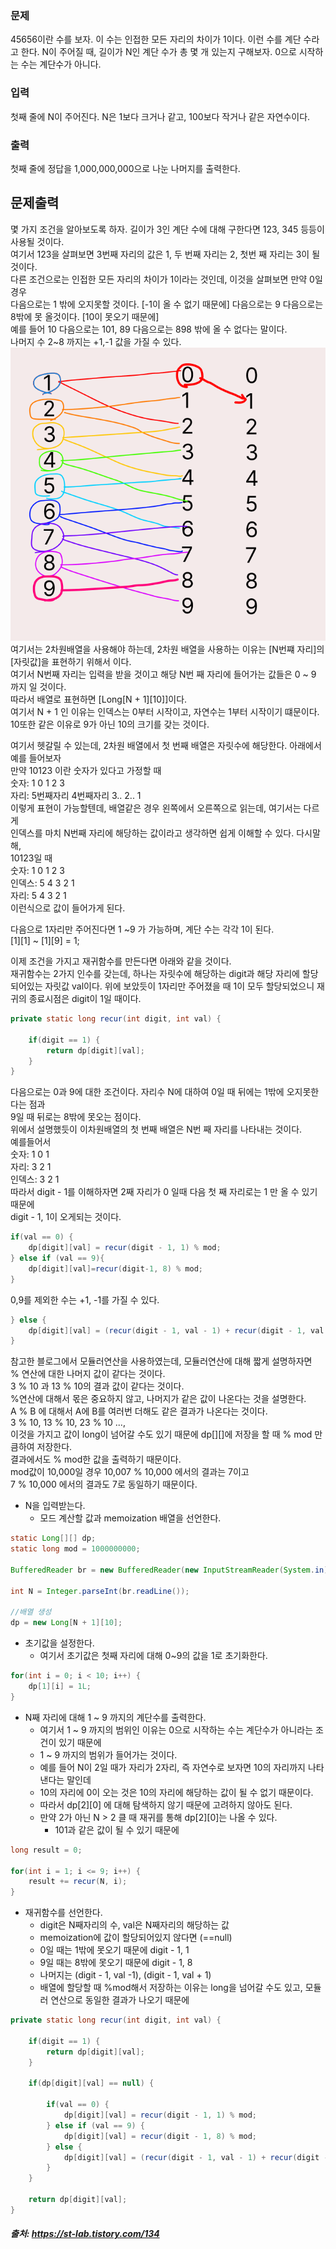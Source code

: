 ### 문제
45656이란 수를 보자.
이 수는 인접한 모든 자리의 차이가 1이다. 이런 수를 계단 수라고 한다.
N이 주어질 때, 길이가 N인 계단 수가 총 몇 개 있는지 구해보자. 0으로 시작하는 수는 계단수가 아니다.

### 입력
첫째 줄에 N이 주어진다. N은 1보다 크거나 같고, 100보다 작거나 같은 자연수이다.

### 출력
첫째 줄에 정답을 1,000,000,000으로 나눈 나머지를 출력한다.


## 문제출력
몇 가지 조건을 알아보도록 하자.
길이가 3인 계단 수에 대해 구한다면 123, 345 등등이 사용될 것이다.   
여기서 123을 살펴보면 3번째 자리의 값은 1, 두 번째 자리는 2, 첫번 째 자리는 3이 될것이다.  
다른 조건으로는 인접한 모든 자리의 차이가 1이라는 것인데, 이것을 살펴보면 만약 0일 경우   
다음으로는 1 밖에 오지못할 것이다. [-1이 올 수 없기 때문에] 다음으로는 9 다음으로는 8밖에 못 올것이다. [10이 못오기 때문에]   
예를 들어 10 다음으로는 101, 89 다음으로는 898 밖에 올 수 없다는 말이다.   
나머지 수 2~8 까지는 +1,-1 값을 가질 수 있다.   
![img.png](img.png)
여기서는 2차원배열을 사용해야 하는데, 2차원 배열을 사용하는 이유는 [N번쨰 자리]의 [자릿값]을 표현하기 위해서 이다.   
여기서 N번째 자리는 입력을 받을 것이고 해당 N번 째 자리에 들어가는 값들은 0 ~ 9 까지 일 것이다.  
따라서 배열로 표현하면 [Long[N + 1][10]]이다.    
여기서 N + 1 인 이유는 인덱스는 0부터 시작이고, 자연수는 1부터 시작이기 떄문이다.   
10또한 같은 이유로 9가 아닌 10의 크기를 갖는 것이다.   

여기서 헷갈릴 수 있는데, 2차원 배열에서 첫 번째 배열은 자릿수에 해당한다.  아래에서 예를 들어보자    
만약 10123 이란 숫자가 있다고 가정할 때   
숫자:     1         0        1   2   3    
자리:     5번째자리  4번째자리  3.. 2.. 1    
이렇게 표현이 가능할텐데, 배열같은 경우 왼쪽에서 오른쪽으로 읽는데, 여기서는 다르게    
인덱스를 마치 N번째 자리에 해당하는 값이라고 생각하면 쉽게 이해할 수 있다. 다시말해,   
10123일 때     
숫자:    1   0   1   2   3  
인덱스:  5   4   3   2   1  
자리:    5   4   3   2   1    
이런식으로 값이 들어가게 된다.   

다음으로 1자리만 주어진다면 1 ~9 가 가능하며, 계단 수는 각각 1이 된다.   
[1][1] ~ [1][9] = 1;   

이제 조건을 가지고 재귀함수를 만든다면 아래와 같을 것이다.   
재귀함수는 2가지 인수를 갖는데, 하나는 자릿수에 해당하는 digit과 해당 자리에 할당되어있는 자릿값 val이다.
위에 보았듯이 1자리만 주어졌을 때 1이 모두 할당되었으니 재귀의 종료시점은 digit이 1일 때이다.   

```java
private static long recur(int digit, int val) {

    if(digit == 1) {
        return dp[digit][val];
    }
}
```
다음으로는 0과 9에 대한 조건이다. 자리수 N에 대하여 0일 때 뒤에는 1밖에 오지못한다는 점과    
9일 때 뒤로는 8밖에 못오는 점이다.       
위에서 설명했듯이 이차원배열의 첫 번째 배열은 N번 째 자리를 나타내는 것이다.   
예를들어서     
숫자:   1   0   1   
자리:   3   2   1  
인덱스: 3   2   1   
따라서 digit - 1를 이해하자면 2째 자리가 0 일때 다음 첫 째 자리로는 1 만 올 수 있기 때문에   
digit - 1, 1이 오게되는 것이다.

```java
if(val == 0) {
    dp[digit][val] = recur(digit - 1, 1) % mod;
} else if (val == 9){
    dp[digit][val]=recur(digit-1, 8) % mod;
}
```
0,9를 제외한 수는 +1, -1를 가질 수 있다.

```java
} else {
    dp[digit][val] = (recur(digit - 1, val - 1) + recur(digit - 1, val + 1)) % mod;
}
```
참고한 블로그에서 모듈러연산을 사용하였는데, 모듈러연산에 대해 짧게 설명하자면   
% 연산에 대한 나머지 값이 같다는 것이다.   
3 % 10 과 13 % 10의 결과 값이 같다는 것이다.    
%연산에 대해서 몫은 중요하지 않고, 나머지가 같은 값이 나온다는 것을 설명한다.    
A % B 에 대해서 A에 B를 여러번 더해도 같은 결과가 나온다는 것이다.   
3 % 10, 13 % 10, 23 % 10 ...,  
이것을 가지고 값이 long이 넘어갈 수도 있기 때문에 dp[][]에 저장을 할 때 % mod 만큼하여 저장한다.    
결과에서도 % mod한 값을 출력하기 때문이다.     
mod값이 10,000일 경우 10,007 % 10,000 에서의 결과는 7이고    
7 % 10,000 에서의 결과도 7로 동일하기 때문이다.   

- N을 입력받는다.
  - 모드 계산할 값과 memoization 배열을 선언한다.
```java
static Long[][] dp;
static long mod = 1000000000;
        
BufferedReader br = new BufferedReader(new InputStreamReader(System.in));

int N = Integer.parseInt(br.readLine());

//배열 생성
dp = new Long[N + 1][10];

```
- 초기값을 설정한다.
  - 여기서 초기값은 첫째 자리에 대해 0~9의 값을 1로 초기화한다.
```java
for(int i = 0; i < 10; i++) {
    dp[1][i] = 1L;
}
```
- N째 자리에 대해 1 ~ 9 까지의 계단수를 출력한다.
  - 여기서 1 ~ 9 까지의 범위인 이유는 0으로 시작하는 수는 계단수가 아니라는 조건이 있기 때문에   
  - 1 ~ 9 까지의 범위가 들어가는 것이다.
  - 예를 들어 N이 2일 때가 자리가 2자리, 즉 자연수로 보자면 10의 자리까지 나타낸다는 말인데   
  - 10의 자리에 0이 오는 것은 10의 자리에 해당하는 값이 될 수 없기 때문이다.
  - 따라서 dp[2][0] 에 대해 탐색하지 않기 때문에 고려하지 않아도 된다.   
  - 만약 2가 아닌 N > 2 클 때 재귀를 통해 dp[2][0]는 나올 수 있다.   
    - 101과 같은 값이 될 수 있기 때문에   
```java
long result = 0;

for(int i = 1; i <= 9; i++) {
    result += recur(N, i);
}
```

- 재귀함수를 선언한다.
  - digit은 N째자리의 수, val은 N째자리의 해당하는 값
  - memoization에 값이 할당되어있지 않다면 (==null)   
  - 0일 때는 1밖에 못오기 때문에 digit - 1, 1
  - 9일 때는 8밖에 못오기 때문에 digit - 1, 8
  - 나머지는 (digit - 1, val -1), (digit - 1, val + 1)
  - 배열에 할당할 때 %mod해서 저장하는 이유는 long을 넘어갈 수도 있고, 모듈러 연산으로 동일한 결과가 나오기 때문에
```java
private static long recur(int digit, int val) {

    if(digit == 1) {
        return dp[digit][val];
    }

    if(dp[digit][val] == null) {

        if(val == 0) {
            dp[digit][val] = recur(digit - 1, 1) % mod;
        } else if (val == 9) {
            dp[digit][val] = recur(digit - 1, 8) % mod;
        } else {
            dp[digit][val] = (recur(digit - 1, val - 1) + recur(digit - 1, val + 1)) % mod;
        }
    }

    return dp[digit][val];
}
```







##### 출처: https://st-lab.tistory.com/134